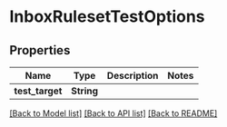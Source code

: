 # InboxRulesetTestOptions

## Properties

Name | Type | Description | Notes
------------ | ------------- | ------------- | -------------
**test_target** | **String** |  | 

[[Back to Model list]](../README#documentation-for-models) [[Back to API list]](../README#documentation-for-api-endpoints) [[Back to README]](../README)


